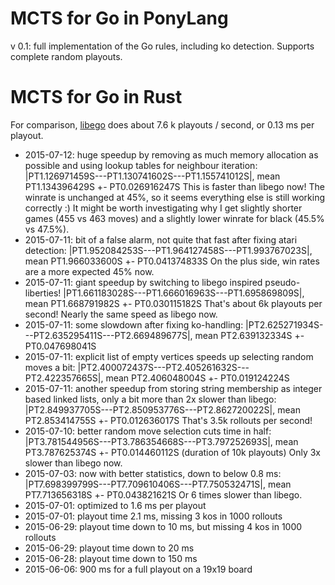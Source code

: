 # MCTS for Go in PonyLang

v 0.1: full implementation of the Go rules, including ko detection. Supports complete random playouts.

# MCTS for Go in Rust

For comparison, [libego](https://github.com/lukaszlew/libego) does about 7.6 k playouts / second, or 0.13 ms per playout.

- 2015-07-12: huge speedup by removing as much memory allocation as possible and using lookup tables for neighbour iteration:
  |PT1.126971459S---PT1.130741602S---PT1.155741012S|, mean PT1.134396429S +- PT0.026916247S
  This is faster than libego now! The winrate is unchanged at 45%, so it seems everything else is still working correctly :)
  It might be worth investigating why I get slightly shorter games (455 vs 463 moves) and a slightly lower winrate for black (45.5% vs 47.5%).
- 2015-07-11: bit of a false alarm, not quite that fast after fixing atari detection:
  |PT1.952084253S---PT1.964127458S---PT1.993767023S|, mean PT1.966033600S +- PT0.041374833S
  On the plus side, win rates are a more expected 45% now.
- 2015-07-11: giant speedup by switching to libego inspired pseudo-liberties!
  |PT1.661183028S---PT1.666016963S---PT1.695869809S|, mean PT1.668791982S +- PT0.030115182S
  That's about 6k playouts per second! Nearly the same speed as libego now.
- 2015-07-11: some slowdown after fixing ko-handling:
  |PT2.625271934S---PT2.635295411S---PT2.669489677S|, mean PT2.639132334S +- PT0.047698041S
- 2015-07-11: explicit list of empty vertices speeds up selecting random moves a bit:
  |PT2.400072437S---PT2.405261632S---PT2.422357665S|, mean PT2.406048004S +- PT0.019124224S
- 2015-07-11: another speedup from storing string membership as integer based linked lists, only a bit more than 2x slower than libego:
  |PT2.849937705S---PT2.850953776S---PT2.862720022S|, mean PT2.853414755S +- PT0.012636017S
  That's 3.5k rollouts per second!
- 2015-07-10: better random move selection cuts time in half:
  |PT3.781544956S---PT3.786354668S---PT3.797252693S|, mean PT3.787625374S +- PT0.014460112S
  (duration of 10k playouts)
  Only 3x slower than libego now.
- 2015-07-03: now with better statistics, down to below 0.8 ms:
  |PT7.698399799S---PT7.709610406S---PT7.750532471S|, mean PT7.713656318S +- PT0.043821621S
  Or 6 times slower than libego.
- 2015-07-01: optimized to 1.6 ms per playout
- 2015-07-01: playout time 2.1 ms, missing 3 kos in 1000 rollouts 
- 2015-06-29: playout time down to 10 ms, but missing 4 kos in 1000 rollouts
- 2015-06-29: playout time down to 20 ms
- 2015-06-28: playout time down to 150 ms
- 2015-06-06: 900 ms for a full playout on a 19x19 board

